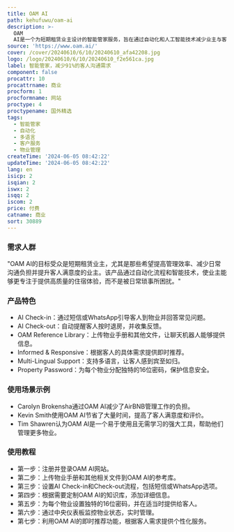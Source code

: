 ```yaml
---
title: OAM AI
path: kehufuwu/oam-ai
description: >-
  OAM
  AI是一个为短期租赁业主设计的智能管家服务，旨在通过自动化和人工智能技术减少业主与客人之间的沟通需求，提高管理效率。该服务通过无缝的入住和退房流程、即时推荐和多语言支持等功能，帮助业主更有效地管理物业，并提升客人的满意度和评价。
source: 'https://www.oam.ai/'
cover: /cover/20240610/6/10/20240610_afa42208.jpg
logo: /logo/20240610/6/10/20240610_f2e561ca.jpg
label: 智能管家，减少91%的客人沟通需求
component: false
procattr: 10
procattrname: 商业
procform: 1
procformname: 网站
proctype: 4
proctypename: 国外精选
tags:
  - 智能管家
  - 自动化
  - 多语言
  - 客户服务
  - 物业管理
createTime: '2024-06-05 08:42:22'
updateTime: '2024-06-05 08:42:22'
lang: en
isicp: 2
isqian: 2
iswx: 2
isqq: 2
iscom: 2
price: 付费
catname: 商业
sort: 30889
---
```




### 需求人群
"OAM AI的目标受众是短期租赁业主，尤其是那些希望提高管理效率、减少日常沟通负担并提升客人满意度的业主。该产品通过自动化流程和智能技术，使业主能够更专注于提供高质量的住宿体验，而不是被日常琐事所困扰。"

### 产品特色
* AI Check-in：通过短信或WhatsApp引导客人到物业并回答常见问题。
* AI Check-out：自动提醒客人按时退房，并收集反馈。
* OAM Reference Library：上传物业手册和其他文件，让聊天机器人能够提供信息。
* Informed & Responsive：根据客人的具体需求提供即时推荐。
* Multi-Lingual Support：支持多语言，让客人感到宾至如归。
* Property Password：为每个物业分配独特的16位密码，保护信息安全。

### 使用场景示例
* Carolyn Brokensha通过OAM AI减少了AirBNB管理工作的负担。
* Kevin Smith使用OAM AI节省了大量时间，提高了客人满意度和评价。
* Tim Shawren认为OAM AI是一个易于使用且无需学习的强大工具，帮助他们管理更多物业。

### 使用教程
* 第一步：注册并登录OAM AI网站。
* 第二步：上传物业手册和其他相关文件到OAM AI的参考库。
* 第三步：设置AI Check-in和Check-out流程，包括短信或WhatsApp选项。
* 第四步：根据需要定制OAM AI的知识库，添加详细信息。
* 第五步：为每个物业设置独特的16位密码，并在适当时提供给客人。
* 第六步：通过中央仪表板监控物业状态，实时管理。
* 第七步：利用OAM AI的即时推荐功能，根据客人需求提供个性化服务。

  
